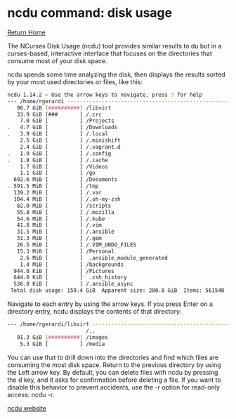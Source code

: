 # ncdu command: disk usage

[Return Home](../README.md)

The NCurses Disk Usage (ncdu) tool provides similar results to du but in a curses-based, interactive interface that focuses on the directories that consume most of your disk space.

ncdu spends some time analyzing the disk, then displays the results sorted by your most used directories or files, like this:

``` Bash
ncdu 1.14.2 ~ Use the arrow keys to navigate, press ? for help
--- /home/rgerardi ------------------------------------------------------------
   96.7 GiB [##########] /libvirt
   33.9 GiB [###       ] /.crc
    7.0 GiB [          ] /Projects
.   4.7 GiB [          ] /Downloads
.   3.9 GiB [          ] /.local
    2.5 GiB [          ] /.minishift
    2.4 GiB [          ] /.vagrant.d
.   1.9 GiB [          ] /.config
.   1.8 GiB [          ] /.cache
    1.7 GiB [          ] /Videos
    1.1 GiB [          ] /go
  692.6 MiB [          ] /Documents
. 591.5 MiB [          ] /tmp
  139.2 MiB [          ] /.var
  104.4 MiB [          ] /.oh-my-zsh
   82.0 MiB [          ] /scripts
   55.8 MiB [          ] /.mozilla
   54.6 MiB [          ] /.kube
   41.8 MiB [          ] /.vim
   31.5 MiB [          ] /.ansible
   31.3 MiB [          ] /.gem
   26.5 MiB [          ] /.VIM_UNDO_FILES
   15.3 MiB [          ] /Personal
    2.6 MiB [          ]  .ansible_module_generated
    1.4 MiB [          ] /backgrounds
  944.0 KiB [          ] /Pictures
  644.0 KiB [          ]  .zsh_history
  536.0 KiB [          ] /.ansible_async
 Total disk usage: 159.4 GiB  Apparent size: 280.8 GiB  Items: 561540
```

Navigate to each entry by using the arrow keys. If you press Enter on a directory entry, ncdu displays the contents of that directory:

``` Bash
--- /home/rgerardi/libvirt ----------------------------------------------------
                         /..
   91.3 GiB [##########] /images
    5.3 GiB [          ] /media
```

You can use that to drill down into the directories and find which files are consuming the most disk space. Return to the previous directory by using the Left arrow key. By default, you can delete files with ncdu by pressing the d key, and it asks for confirmation before deleting a file. If you want to disable this behavior to prevent accidents, use the -r option for read-only access: ncdu -r.

[ncdu website](https://dev.yorhel.nl/ncdu)